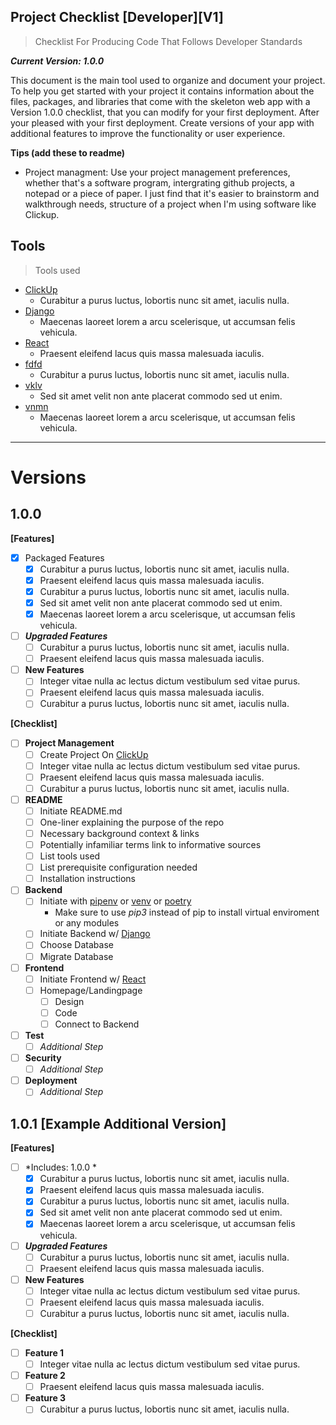 Project Checklist [Developer][V1]
---
> Checklist For Producing Code That Follows Developer Standards

***Current Version: 1.0.0***

This document is the main tool used to organize and document your project. To help you get started with your project it contains information about the files, packages, and libraries that come with the skeleton web app with a Version 1.0.0 checklist, that you can modify for your first deployment. After your pleased with your first deployment. Create versions of your app with additional features to improve the functionality or user experience.

**Tips (add these to readme)**

- Project managment: Use your project management preferences, whether that's a software program, intergrating github projects, a notepad or a piece of paper. I just find that it's easier to brainstorm and walkthrough needs, structure of a project when I'm using software like Clickup.

Tools
---
> Tools used
- [ClickUp]()
  - Curabitur a purus luctus, lobortis nunc sit amet, iaculis nulla.
- [Django]()
  - Maecenas laoreet lorem a arcu scelerisque, ut accumsan felis vehicula.
- [React]()
  - Praesent eleifend lacus quis massa malesuada iaculis.
- [fdfd]()
  - Curabitur a purus luctus, lobortis nunc sit amet, iaculis nulla.
- [vklv]()
  - Sed sit amet velit non ante placerat commodo sed ut enim.
- [vnmn]()
  - Maecenas laoreet lorem a arcu scelerisque, ut accumsan felis vehicula.

---

# Versions

1.0.0
---

**[Features]**

- [X] Packaged Features
  - [X] Curabitur a purus luctus, lobortis nunc sit amet, iaculis nulla.
  - [X] Praesent eleifend lacus quis massa malesuada iaculis.
  - [X] Curabitur a purus luctus, lobortis nunc sit amet, iaculis nulla.
  - [X] Sed sit amet velit non ante placerat commodo sed ut enim.
  - [X] Maecenas laoreet lorem a arcu scelerisque, ut accumsan felis vehicula.

- [ ] ***Upgraded Features***
  - [ ] Curabitur a purus luctus, lobortis nunc sit amet, iaculis nulla.
  - [ ] Praesent eleifend lacus quis massa malesuada iaculis.
  
- [ ] **New Features**
  - [ ] Integer vitae nulla ac lectus dictum vestibulum sed vitae purus.
  - [ ] Praesent eleifend lacus quis massa malesuada iaculis.
  - [ ] Curabitur a purus luctus, lobortis nunc sit amet, iaculis nulla.

**[Checklist]**

- [ ] **Project Management**
  - [ ] Create Project On [ClickUp](https://app.clickup.com/login)
  - [ ] Integer vitae nulla ac lectus dictum vestibulum sed vitae purus.
  - [ ] Praesent eleifend lacus quis massa malesuada iaculis.
  - [ ] Curabitur a purus luctus, lobortis nunc sit amet, iaculis nulla.  
- [ ] **README**
  - [ ] Initiate README.md
  - [ ] One-liner explaining the purpose of the repo
  - [ ] Necessary background context & links
  - [ ] Potentially infamiliar terms link to informative sources
  - [ ] List tools used 
  - [ ] List prerequisite configuration needed   
  - [ ] Installation instructions
- [ ] **Backend**
  - [ ] Initiate with [pipenv](https://pypi.org/project/pipenv/) or [venv](https://docs.python.org/3/library/venv.html) or [poetry](https://python-poetry.org/)
      - Make sure to use *pip3* instead of pip to install virtual enviroment or any modules
  - [ ] Initiate Backend w/ [Django](https://docs.djangoproject.com/en/3.1/intro/tutorial01/)
  - [ ] Choose Database
  - [ ] Migrate Database
- [ ] **Frontend** 
  - [ ] Initiate Frontend w/ [React](https://reactjs.org/docs/create-a-new-react-app.html)
  - [ ] Homepage/Landingpage
    - [ ] Design
    - [ ] Code
    - [ ] Connect to Backend
- [ ] **Test**
  - [ ] *Additional Step*
- [ ] **Security**
  - [ ] *Additional Step*
- [ ] **Deployment**
  - [ ] *Additional Step*
  
1.0.1 [Example Additional Version]
---

**[Features]**

- [ ] *Includes: 1.0.0 *
  - [X] Curabitur a purus luctus, lobortis nunc sit amet, iaculis nulla.
  - [X] Praesent eleifend lacus quis massa malesuada iaculis.
  - [X] Curabitur a purus luctus, lobortis nunc sit amet, iaculis nulla.
  - [X] Sed sit amet velit non ante placerat commodo sed ut enim.
  - [X] Maecenas laoreet lorem a arcu scelerisque, ut accumsan felis vehicula.

- [ ] ***Upgraded Features***
  - [ ] Curabitur a purus luctus, lobortis nunc sit amet, iaculis nulla.
  - [ ] Praesent eleifend lacus quis massa malesuada iaculis.
  
- [ ] **New Features**
  - [ ] Integer vitae nulla ac lectus dictum vestibulum sed vitae purus.
  - [ ] Praesent eleifend lacus quis massa malesuada iaculis.
  - [ ] Curabitur a purus luctus, lobortis nunc sit amet, iaculis nulla.

**[Checklist]**

- [ ] **Feature 1**
  - [ ] Integer vitae nulla ac lectus dictum vestibulum sed vitae purus.
- [ ] **Feature 2**
  - [ ] Praesent eleifend lacus quis massa malesuada iaculis.
- [ ] **Feature 3**
  - [ ] Curabitur a purus luctus, lobortis nunc sit amet, iaculis nulla.

